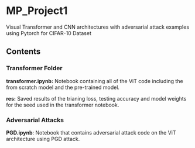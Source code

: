 # MP_Project1
Visual Transformer and CNN architectures with adversarial attack examples using Pytorch for CIFAR-10 Dataset

## Contents

### Transformer Folder

**transformer.ipynb:** Notebook containing all of the ViT code including the from scratch model and the pre-trained model.

**res:** Saved results of the trianing loss, testing accuracy and model weights for the seed used in the transformer notebook.


### Adversarial Attacks
**PGD.ipynb**: Notebook that contains adversarial attack code on the ViT architecture using PGD attack.

